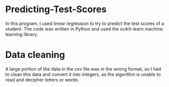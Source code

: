 # Predicting-Test-Scores
In this program, I used linear regression to try to predict the test scores of a student. The code was written in Python and used the scikit-learn machine learning library.

# Data cleaning
A large portion of the data in the csv file was in the wrong format, so I had to clean this data and convert it into integers, as the algorithm is unable to read and decipher letters or words. 
